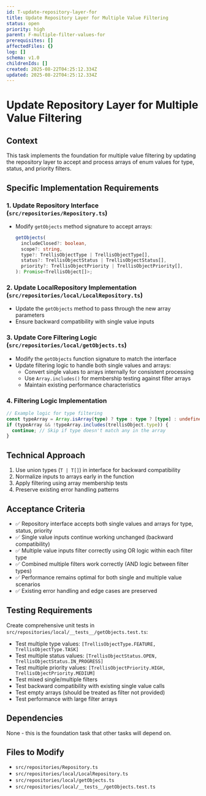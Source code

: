 ```yaml
---
id: T-update-repository-layer-for
title: Update Repository Layer for Multiple Value Filtering
status: open
priority: high
parent: F-multiple-filter-values-for
prerequisites: []
affectedFiles: {}
log: []
schema: v1.0
childrenIds: []
created: 2025-08-22T04:25:12.334Z
updated: 2025-08-22T04:25:12.334Z
---
```


# Update Repository Layer for Multiple Value Filtering

## Context

This task implements the foundation for multiple value filtering by updating the repository layer to accept and process arrays of enum values for type, status, and priority filters.

## Specific Implementation Requirements

### 1. Update Repository Interface (`src/repositories/Repository.ts`)

- Modify `getObjects` method signature to accept arrays:
  ```typescript
  getObjects(
    includeClosed?: boolean,
    scope?: string,
    type?: TrellisObjectType | TrellisObjectType[],
    status?: TrellisObjectStatus | TrellisObjectStatus[],
    priority?: TrellisObjectPriority | TrellisObjectPriority[],
  ): Promise<TrellisObject[]>;
  ```

### 2. Update LocalRepository Implementation (`src/repositories/local/LocalRepository.ts`)

- Update the `getObjects` method to pass through the new array parameters
- Ensure backward compatibility with single value inputs

### 3. Update Core Filtering Logic (`src/repositories/local/getObjects.ts`)

- Modify the `getObjects` function signature to match the interface
- Update filtering logic to handle both single values and arrays:
  - Convert single values to arrays internally for consistent processing
  - Use `Array.includes()` for membership testing against filter arrays
  - Maintain existing performance characteristics

### 4. Filtering Logic Implementation

```typescript
// Example logic for type filtering
const typeArray = Array.isArray(type) ? type : type ? [type] : undefined;
if (typeArray && !typeArray.includes(trellisObject.type)) {
  continue; // Skip if type doesn't match any in the array
}
```

## Technical Approach

1. Use union types (`T | T[]`) in interface for backward compatibility
2. Normalize inputs to arrays early in the function
3. Apply filtering using array membership tests
4. Preserve existing error handling patterns

## Acceptance Criteria

- ✅ Repository interface accepts both single values and arrays for type, status, priority
- ✅ Single value inputs continue working unchanged (backward compatibility)
- ✅ Multiple value inputs filter correctly using OR logic within each filter type
- ✅ Combined multiple filters work correctly (AND logic between filter types)
- ✅ Performance remains optimal for both single and multiple value scenarios
- ✅ Existing error handling and edge cases are preserved

## Testing Requirements

Create comprehensive unit tests in `src/repositories/local/__tests__/getObjects.test.ts`:

- Test multiple type values: `[TrellisObjectType.FEATURE, TrellisObjectType.TASK]`
- Test multiple status values: `[TrellisObjectStatus.OPEN, TrellisObjectStatus.IN_PROGRESS]`
- Test multiple priority values: `[TrellisObjectPriority.HIGH, TrellisObjectPriority.MEDIUM]`
- Test mixed single/multiple filters
- Test backward compatibility with existing single value calls
- Test empty arrays (should be treated as filter not provided)
- Test performance with large filter arrays

## Dependencies

None - this is the foundation task that other tasks will depend on.

## Files to Modify

- `src/repositories/Repository.ts`
- `src/repositories/local/LocalRepository.ts`
- `src/repositories/local/getObjects.ts`
- `src/repositories/local/__tests__/getObjects.test.ts`
